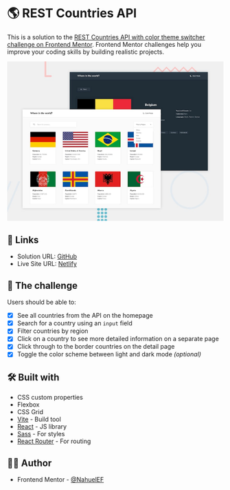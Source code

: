 # 🌎 REST Countries API

This is a solution to the [REST Countries API with color theme switcher challenge on Frontend Mentor](https://www.frontendmentor.io/challenges/rest-countries-api-with-color-theme-switcher-5cacc469fec04111f7b848ca). Frontend Mentor challenges help you improve your coding skills by building realistic projects.

![](./public/design/desktop-preview.jpg)

## 📌 Links

- Solution URL: [GitHub](https://github.com/NahuelEF/countries-api-app.git)
- Live Site URL: [Netlify](https://nahuelef-countries-page.netlify.app/)

## 🎯 The challenge

Users should be able to:

- [x] See all countries from the API on the homepage
- [x] Search for a country using an `input` field
- [x] Filter countries by region
- [x] Click on a country to see more detailed information on a separate page
- [x] Click through to the border countries on the detail page
- [x] Toggle the color scheme between light and dark mode _(optional)_

## 🛠 Built with

- CSS custom properties
- Flexbox
- CSS Grid
- [Vite](https://vitejs.dev/) - Build tool
- [React](https://reactjs.org/) - JS library
- [Sass](https://styled-components.com/) - For styles
- [React Router](https://reactrouter.com/en/main) - For routing

## 👨‍💻 Author

- Frontend Mentor - [@NahuelEF](https://www.frontendmentor.io/profile/NahuelEF)
